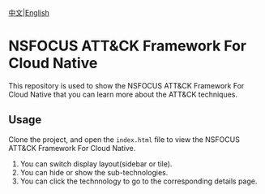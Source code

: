 [中文](README-zh.md)|[English](README.md)

# NSFOCUS ATT&CK Framework For Cloud Native

This repository is used to show the NSFOCUS ATT&CK Framework For Cloud Native that you can learn more about the ATT&CK techniques.

## Usage

Clone the project, and open the `index.html` file to view the NSFOCUS ATT&CK Framework For Cloud Native.

1. You can switch display layout(sidebar or tile).
2. You can hide or show the sub-technologies.
3. You can click the technnology to go to the corresponding details page.
